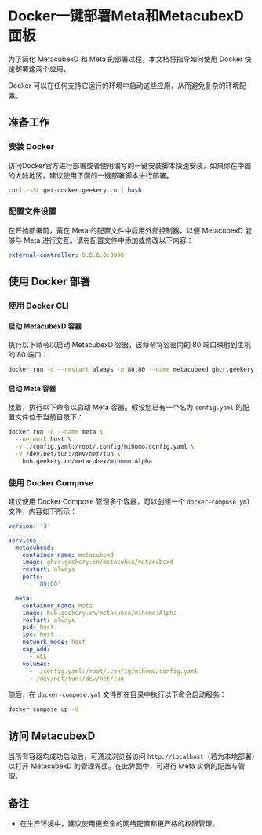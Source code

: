 # Docker一键部署Meta和MetacubexD面板

为了简化 MetacubexD 和 Meta 的部署过程，本文档将指导如何使用 Docker 快速部署这两个应用。

Docker 可以在任何支持它运行的环境中启动这些应用，从而避免复杂的环境配置。

## 准备工作

### 安装 Docker

访问Docker官方进行部署或者使用编写的一键安装脚本快速安装，如果你在中国的大陆地区，建议使用下面的一键部署脚本进行部署。

```bash
curl -sSL get-docker.geekery.cn | bash
```

### 配置文件设置

在开始部署前，需在 Meta 的配置文件中启用外部控制器，以便 MetacubexD 能够与 Meta 进行交互。请在配置文件中添加或修改以下内容：

```yaml
external-controller: 0.0.0.0:9090
```

## 使用 Docker 部署

### 使用 Docker CLI

#### 启动 MetacubexD 容器

执行以下命令以启动 MetacubexD 容器，该命令将容器内的 80 端口映射到主机的 80 端口：

```bash
docker run -d --restart always -p 80:80 --name metacubexd ghcr.geekery.cn/metacubex/metacubexd
```

#### 启动 Meta 容器

接着，执行以下命令以启动 Meta 容器。假设您已有一个名为 `config.yaml` 的配置文件位于当前目录下：

```bash
docker run -d --name meta \
  --network host \
  -v ./config.yaml:/root/.config/mihomo/config.yaml \
  -v /dev/net/tun:/dev/net/tun \
    hub.geekery.cn/metacubex/mihomo:Alpha
```

### 使用 Docker Compose

建议使用 Docker Compose 管理多个容器，可以创建一个 `docker-compose.yml` 文件，内容如下所示：

```yaml
version: '3'

services:
  metacubexd:
    container_name: metacubexd
    image: ghcr.geekery.cn/metacubex/metacubexd
    restart: always
    ports:
      - '80:80'

  meta:
    container_name: meta
    image: hub.geekery.cn/metacubex/mihomo:Alpha
    restart: always
    pid: host
    ipc: host
    network_mode: host
    cap_add:
      - ALL
    volumes:
      - ./config.yaml:/root/.config/mihomo/config.yaml
      - /dev/net/tun:/dev/net/tun
```

随后，在 `docker-compose.yml` 文件所在目录中执行以下命令启动服务：

```bash
docker compose up -d
```

## 访问 MetacubexD

当所有容器均成功启动后，可通过浏览器访问 `http://localhost`（若为本地部署）以打开 MetacubexD 的管理界面。在此界面中，可进行 Meta 实例的配置与管理。

## 备注

- 在生产环境中，建议使用更安全的网络配置和更严格的权限管理。